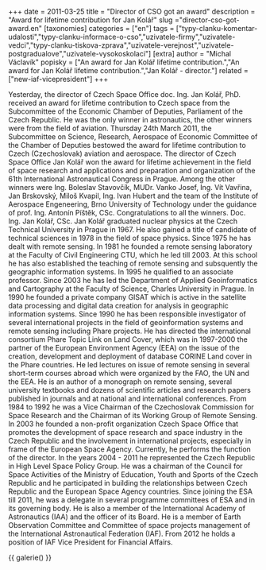 +++
date = 2011-03-25
title = "Director of CSO got an award"
description = "Award for lifetime contribution for Jan Kolář"
slug ="director-cso-got-award.en"
[taxonomies]
categories = ["en"]
tags = ["typy-clanku-komentar-udalosti","typy-clanku-informace-o-cso","uzivatele-firmy","uzivatele-vedci","typy-clanku-tiskova-zprava","uzivatele-verejnost","uzivatele-postgradualove","uzivatele-vysokoskolaci"]
[extra]
author = "Michal Václavík"
popisky = ["An award for Jan Kolář lifetime contribution.","An award for Jan Kolář lifetime contribution.","Jan Kolář - director."]
related = ["new-iaf-vicepresident"]
+++

Yesterday, the director of Czech Space Office doc. Ing. Jan Kolář, PhD. received an award for lifetime contribution to Czech space from the Subcommittee of the Economic Chamber of Deputies, Parliament of the Czech Republic. He was the only winner in astronautics, the other winners were from the field of aviation. Thursday 24th March 2011, the Subcommittee on Science, Research, Aerospace of Economic Committee of the Chamber of Deputies bestowed the award for lifetime contribution to Czech (Czechoslovak) aviation and aerospace. The director of Czech Space Office Jan Kolář won the award for lifetime achievement in the field of space research and applications and preparation and organization of the 61th International Astronautical Congress in Prague. Among the other winners were Ing. Boleslav Stavovčík, MUDr. Vanko Josef, Ing. Vít Vavřina, Jan Brskovský, Miloš Kvapil, Ing. Ivan Hubert and the team of the Institute of Aerospace Engeneering, Brno University of Technology under the guidance of prof. Ing. Antonín Píštěk, CSc. Congratulations to all the winners. Doc. Ing. Jan Kolář, CSc. Jan Kolář graduated nuclear physics at the Czech Technical University in Prague in 1967. He also gained a title of candidate of technical sciences in 1978 in the field of space physics. Since 1975 he has dealt with remote sensing. In 1981 he founded a remote sensing laboratory at the Faculty of Civil Engineering CTU, which he led till 2003. At this school he has also established the teaching of remote sensing and subsquently the geographic information systems. In 1995 he qualified to an associate professor. Since 2003 he has led the Department of Applied Geoinformatics and Cartography at the Faculty of Science, Charles University in Prague. In 1990 he founded a private company GISAT which is active in the satellite data processing and digital data creation for analysis in geographic information systems. Since 1990 he has been responsible investigator of several international projects in the field of geoinformation systems and remote sensing including Phare projects. He has directed the international consortium Phare Topic Link on Land Cover, which was in 1997-2000 the partner of the European Environment Agency (EEA) on the issue of the creation, development and deployment of database CORINE Land cover in the Phare countries. He led lectures on issue of remote sensing in several short-term courses abroad which were organized by the FAO, the UN and the EEA. He is an author of a monograph on remote sensing, several university textbooks and dozens of scientific articles and research papers published in journals and at national and international conferences. From 1984 to 1992 he was a Vice Chairman of the Czechoslovak Commission for Space Research and the Chairman of its Working Group of Remote Sensing. In 2003 he founded a non-profit organization Czech Space Office that promotes the development of space research and space industry in the Czech Republic and the involvement in international projects, especially in frame of the European Space Agency. Currently, he performs the function of the director. In the years 2004 - 2011 he represented the Czech Republic in High Level Space Policy Group. He was a chairman of the Council for Space Activities of the Ministry of Education, Youth and Sports of the Czech Republic and he participated in building the relationships between Czech Republic and the European Space Agency countries. Since joining the ESA till 2011, he was a delegate in several programme committees of ESA and in its governing body. He is also a member of the International Academy of Astronautics (IAA) and the officer of its Board. He is a member of Earth Observation Committee and Committee of space projects management of the International Astronautical Federation (IAF). From 2012 he holds a position of IAF Vice President for Financial Affairs. 

{{ galerie() }}
